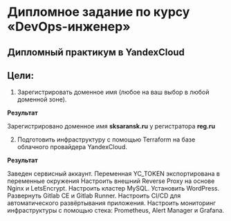 # Дипломное задание по курсу «DevOps-инженер»

## Дипломный практикум в YandexCloud

## Цели:

1. Зарегистрировать доменное имя (любое на ваш выбор в любой доменной зоне).

**Результат**

Зарегистрировано доменное имя **sksaransk.ru** у регистратора **reg.ru**

2. Подготовить инфраструктуру с помощью Terraform на базе облачного провайдера YandexCloud.

**Результат**

Заведен сервисный аккаунт. Переменная YC_TOKEN экспортирована в переменные окружения
Настроить внешний Reverse Proxy на основе Nginx и LetsEncrypt.
Настроить кластер MySQL.
Установить WordPress.
Развернуть Gitlab CE и Gitlab Runner.
Настроить CI/CD для автоматического развёртывания приложения.
Настроить мониторинг инфраструктуры с помощью стека: Prometheus, Alert Manager и Grafana.
